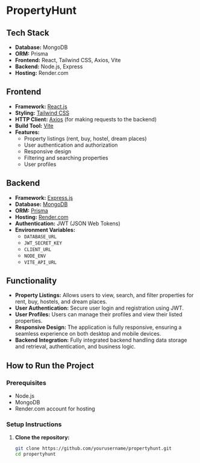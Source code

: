 # PropertyHunt

## Tech Stack
- **Database:** MongoDB
- **ORM:** Prisma
- **Frontend:** React, Tailwind CSS, Axios, Vite
- **Backend:** Node.js, Express
- **Hosting:** Render.com

## Frontend
- **Framework:** [React.js](https://reactjs.org/)
- **Styling:** [Tailwind CSS](https://tailwindcss.com/)
- **HTTP Client:** [Axios](https://axios-http.com/) (for making requests to the backend)
- **Build Tool:** [Vite](https://vitejs.dev/)
- **Features:** 
  - Property listings (rent, buy, hostel, dream places)
  - User authentication and authorization
  - Responsive design
  - Filtering and searching properties
  - User profiles

## Backend
- **Framework:** [Express.js](https://expressjs.com/)
- **Database:** [MongoDB](https://www.mongodb.com/)
- **ORM:** [Prisma](https://www.prisma.io/)
- **Hosting:** [Render.com](https://render.com/)
- **Authentication:** JWT (JSON Web Tokens)
- **Environment Variables:**
  - `DATABASE_URL`
  - `JWT_SECRET_KEY`
  - `CLIENT_URL`
  - `NODE_ENV`
  - `VITE_API_URL`

## Functionality
- **Property Listings:** Allows users to view, search, and filter properties for rent, buy, hostels, and dream places.
- **User Authentication:** Secure user login and registration using JWT.
- **User Profiles:** Users can manage their profiles and view their listed properties.
- **Responsive Design:** The application is fully responsive, ensuring a seamless experience on both desktop and mobile devices.
- **Backend Integration:** Fully integrated backend handling data storage and retrieval, authentication, and business logic.

## How to Run the Project
### Prerequisites
- Node.js
- MongoDB
- Render.com account for hosting

### Setup Instructions
1. **Clone the repository:**
   ```bash
   git clone https://github.com/yourusername/propertyhunt.git
   cd propertyhunt
```
